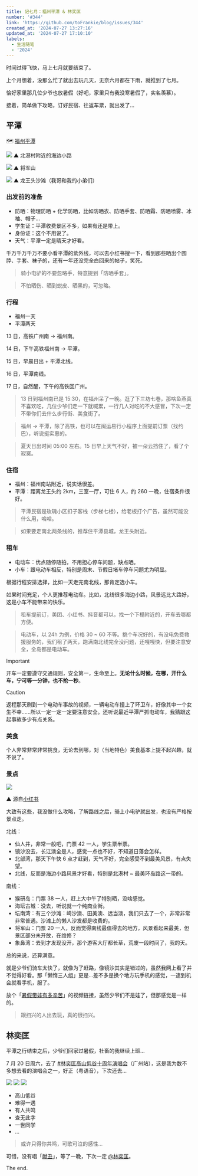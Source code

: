 ```yaml
---
title: 记七月：福州平潭 & 林奕匡
number: '#344'
link: 'https://github.com/toFrankie/blog/issues/344'
created_at: '2024-07-27 13:27:16'
updated_at: '2024-07-27 17:10:10'
labels:
  - 生活随笔
  - '2024'
---
```

时间过得飞快，马上七月就要结束了。

上个月想着，没那么忙了就出去玩几天，无奈六月都在下雨，就推到了七月。

恰好家里那几位少爷也放暑假（好吧，家里只有我没寒暑假了，实名羡慕）。

接着，简单做下攻略，订好民宿、往返车票，就出发了...

## 平潭

🗺️ [福州平潭](https://map.baidu.com/search/%E5%B9%B3%E6%BD%AD%E5%8E%BF/@13321495.643414633,2918621.435,10.7z?querytype=s&da_src=shareurl&wd=%E5%B9%B3%E6%BD%AD%E5%8E%BF&c=257&src=0&wd2=%E7%A6%8F%E5%B7%9E%E5%B8%82%E5%B9%B3%E6%BD%AD%E5%8E%BF&pn=0&sug=1&l=13&b=(12596475,2612157;12670459,2649469)&from=webmap&biz_forward=%7B%22scaler%22:2,%22styles%22:%22pl%22%7D&sug_forward=e520bbe3e517aeb949fc8dee&device_ratio=2)

![](https://github.com/user-attachments/assets/646d287a-7f90-4726-826b-c53093e4f4b1)
▲ 北港村附近的海边小路

![](https://github.com/user-attachments/assets/6d0b8539-3984-4b96-89f7-163eb91f9366)
▲ 将军山

![](https://github.com/user-attachments/assets/c43d46c1-e3d2-4add-acf6-8afcfec7fe39)
▲ 龙王头沙滩（我哥和我的小弟们）

### 出发前的准备

- 防晒：物理防晒 + 化学防晒，比如防晒衣、防晒手套、防晒霜、防晒喷雾、冰袖、帽子...
- 学生证：平潭收费景区不多，如果有还是带上。
- 身份证：这个不用说了。
- 天气：平潭一定是晴天才好看。

千万千万千万不要小看平潭的紫外线，可以去小红书搜一下，看到那些晒出个围脖、手套、袜子的，还有一年还没完全白回来的帖子，笑死。

> 骑小电驴的不要忽略手，特意提到「防晒手套」。

> 不怕晒伤、晒到蜕皮、晒黑的，可忽略。

### 行程

- 福州一天
- 平潭两天

13 日，高铁广州南 → 福州南。

14 日，下午高铁福州南 → 平潭。

15 日，早晨日出 + 平潭北线。

16 日，平潭南线。

17 日，自然醒，下午的高铁回广州。

> 13 日到福州南已是 15:30，在福州呆了一晚。逛了下三坊七巷，那啥鱼燕真不喜欢吃，几位少爷们走一下就喊累，一行几人对吃的不大感冒，下次一定不带你们去什么步行街、美食街了。

> 福州 → 平潭，除了高铁，也可以在闽运易行小程序上面提前订票（找约巴），听说挺实惠的。

> 夏天日出时间 05:00 左右。15 日早上天气不好，被一朵云挡住了，看了个寂寞。


### 住宿

- 福州：福州南站附近，说实话很差。
- 平潭：距离龙王头约 2km，三室一厅，可住 6 人，约 260 一晚，住宿条件很好。

> 平潭民宿是玫瑰小区扣子客栈（步梯七楼），给老板打个广告，虽然可能没什么用，哈哈。

> 如果要走南北两条线的，推荐住平潭县城，龙王头附近。

### 租车

- 电动车：优点随停随拍，不用担心停车问题，缺点晒。
- 小车：跟电动车相反，特别是周末、节假日堵车停车问题尤为明显。

根据行程安排选择，比如一天走完南北线，那肯定选小车。

如果时间充足，个人更推荐电动车。比如，北线很多海边小路，风景远比大路好，这是小车不能带来的快乐。

> 租车提前订，美团、小红书、抖音都可以，找一个下榻附近的，开车去哪都方便。

> 电动车，以 24h 为例，价格 30 ~ 60 不等。挑个车况好的，有没电免费救援服务的，我们租了两天，跑满南北线完全没问题，还嘎嘎快，但要注意安全，全岛都是电动车。

> [!IMPORTANT]
> 开车一定要遵守交通规则，安全第一，生命至上。**无论什么时候，在哪，开什么车，宁可等一分钟，也不抢一秒**。

> [!CAUTION]
> 返程那天刷到一个电动车事故的视频，一辆电动车撞上了环卫车，好像其中一个女生不幸......所以一定一定一定要注意安全。还听说最近平潭严抓电动车，我猜跟这起事故多少有点关系。

### 美食

个人非常非常非常挑食，无论去到哪，对（当地特色）美食基本上提不起兴趣，就不说了。

### 景点


![](https://cdn.jsdelivr.net/gh/toFrankie/blog@main/images/2024/7/1722067146764.png)

▲ 源自[小红书](https://www.xiaohongshu.com/explore/65f44036000000001203ca3c)

大致有这些，我没做什么攻略，了解路线之后，骑上小电驴就出发，也没有严格按景点走。

北线：

- 仙人井，非常一般吧，门票 42 一人，学生票半票。
- 镜沙没去，长江澳全是人，感觉一点也不好，不知道日落会怎样。
- 北部湾，那天下午快 6 点才赶到，天气不好，完全感受不到最美风景，有点失望。
- 北线，反而是海边小路风景才好看，特别是北港村 ~ 最美环岛路这一带的。

南线：

- 猴研岛：门票 38 一人，赶上大中午了特别晒，没啥感觉。
- 海坛古城：没去，听说就一个纯商业街。
- 坛南湾：有三个沙滩：崎沙澳、田美澳、远当澳，我们只去了一个，非常非常非常普通。沙滩上的懒人沙发都是收费的。
- 将军山：门票 20 一人，反而觉得南线最值得去的地方，风景看起来最美，但景区部分未开放，在维修？
- 象鼻湾：去到才发现没开，那个游客大厅都长草，荒废一段时间了，我的天。

总的来说，还算满意。

就是少爷们骑车太快了，就像为了赶路，像镜沙其实是错过的，虽然我网上看了并不觉得好看。那「懒惰三人组」更是...差不多是换个地方玩手机的感觉，一逮到机会就看手机，服了。

放个「[暑假带娃有多辛苦](https://www.douyin.com/video/7394663938685668635)」的视频链接，虽然少爷们不是娃了，但那感觉是一样的。

> 跟扫兴的人出去玩，真的很扫兴。

## 林奕匡

平潭之行结束之后，少爷们回家过暑假，社畜的我继续上班...

7 月 20 日周六，去了 [#林奕匡高山低谷十周年演唱会](https://www.xiaohongshu.com/search_result?keyword=%25E6%259E%2597%25E5%25A5%2595%25E5%258C%25A1%25E9%25AB%2598%25E5%25B1%25B1%25E4%25BD%258E%25E8%25B0%25B7%25E5%258D%2581%25E5%2591%25A8%25E5%25B9%25B4&source=web_note_detail_r10)（广州站），这是我为数不多想去看的演唱会之一，好正（粤语音），下次还去...

![](https://github.com/user-attachments/assets/cf36e733-0160-4e82-9e1b-3a4d7e7a953d)
![](https://github.com/user-attachments/assets/eff59dae-334f-4545-8917-d26927deff9e)
![](https://github.com/user-attachments/assets/fb7aaf28-883d-4099-aeed-cac8b7405c8b)

- 高山低谷
- 难得一遇
- 有人共鸣
- 查无此字
- 一世同学
- ...

> 或许只得你共鸣，可歌可泣的感性...

可惜，没有唱「[献丑](https://music.apple.com/cn/album/%E7%8C%AE%E4%B8%91/1708384411?i=1708384422)」，等了一晚，下次一定 [@林奕匡](https://www.instagram.com/saxyphil/)。

The end.

